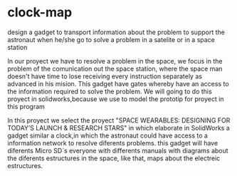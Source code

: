 # clock-map
design a gadget to transport information about the problem to support the astronaut when he/she go to solve a problem in a satelite or in a space station 

In our proyect we have to resolve a problem in the space, we focus in the problem of the comunication out the space station, where the space man doesn't have time to lose receiving every instruction separately as advanced in his mision. This gadget have gates whereby have an access to the information required to solve the problem. 
We  will going to do  this proyect in solidworks,because we use to model the prototip for proyect  in this program

In this proyect we select the proyect "SPACE WEARABLES: DESIGNING FOR TODAY’S LAUNCH & RESEARCH STARS" in which elaborate in SolidWorks a gadget similar a clock,in which the astronaut could have access to a information network to resolve diferents problems.
this gadget will have diferents  Micro SD´s everyone with differents manuals with diagrams about the diferents estructures in the space, like that, maps about the electreic estructures.
